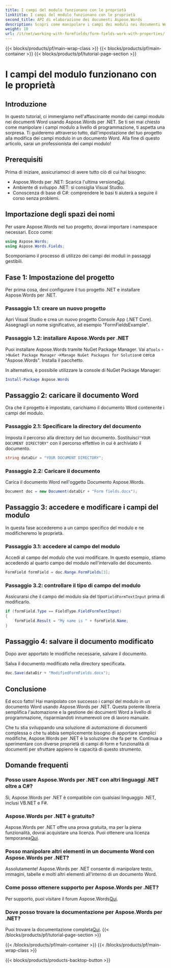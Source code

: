 ```yaml
---
title: I campi del modulo funzionano con le proprietà
linktitle: I campi del modulo funzionano con le proprietà
second_title: API di elaborazione dei documenti Aspose.Words
description: Scopri come manipolare i campi dei moduli nei documenti Word utilizzando Aspose.Words per .NET con la nostra guida dettagliata passo dopo passo.
weight: 10
url: /it/net/working-with-formfields/form-fields-work-with-properties/
---
```


{{< blocks/products/pf/main-wrap-class >}}
{{< blocks/products/pf/main-container >}}
{{< blocks/products/pf/tutorial-page-section >}}

# I campi del modulo funzionano con le proprietà

## Introduzione

In questo tutorial, ci immergiamo nell'affascinante mondo dei campi modulo nei documenti Word usando Aspose.Words per .NET. Se ti sei mai chiesto come manipolare i campi modulo a livello di programmazione, ti aspetta una sorpresa. Ti guideremo attraverso tutto, dall'impostazione del tuo progetto alla modifica dei campi modulo in un documento Word. Alla fine di questo articolo, sarai un professionista dei campi modulo!

## Prerequisiti

Prima di iniziare, assicuriamoci di avere tutto ciò di cui hai bisogno:
-  Aspose.Words per .NET: Scarica l'ultima versione[Qui](https://releases.aspose.com/words/net/).
- Ambiente di sviluppo .NET: si consiglia Visual Studio.
- Conoscenza di base di C#: comprendere le basi ti aiuterà a seguire il corso senza problemi.

## Importazione degli spazi dei nomi

Per usare Aspose.Words nel tuo progetto, dovrai importare i namespace necessari. Ecco come:

```csharp
using Aspose.Words;
using Aspose.Words.Fields;
```

Scomponiamo il processo di utilizzo dei campi dei moduli in passaggi gestibili.

## Fase 1: Impostazione del progetto

Per prima cosa, devi configurare il tuo progetto .NET e installare Aspose.Words per .NET.

### Passaggio 1.1: creare un nuovo progetto

Apri Visual Studio e crea un nuovo progetto Console App (.NET Core). Assegnagli un nome significativo, ad esempio "FormFieldsExample".

### Passaggio 1.2: installare Aspose.Words per .NET

 Puoi installare Aspose.Words tramite NuGet Package Manager. Vai a`Tools` ->`NuGet Package Manager` ->`Manage NuGet Packages for Solution`e cerca "Aspose.Words". Installa il pacchetto.

In alternativa, è possibile utilizzare la console di NuGet Package Manager:

```powershell
Install-Package Aspose.Words
```

## Passaggio 2: caricare il documento Word

Ora che il progetto è impostato, carichiamo il documento Word contenente i campi del modulo.

### Passaggio 2.1: Specificare la directory del documento

 Imposta il percorso alla directory del tuo documento. Sostituisci`"YOUR DOCUMENT DIRECTORY"` con il percorso effettivo in cui è archiviato il documento.

```csharp
string dataDir = "YOUR DOCUMENT DIRECTORY";
```

### Passaggio 2.2: Caricare il documento

Carica il documento Word nell'oggetto Documento Aspose.Words.

```csharp
Document doc = new Document(dataDir + "Form fields.docx");
```

## Passaggio 3: accedere e modificare i campi del modulo

In questa fase accederemo a un campo specifico del modulo e ne modificheremo le proprietà.

### Passaggio 3.1: accedere al campo del modulo

Accedi al campo del modulo che vuoi modificare. In questo esempio, stiamo accedendo al quarto campo del modulo nell'intervallo del documento.

```csharp
FormField formField = doc.Range.FormFields[3];
```

### Passaggio 3.2: controllare il tipo di campo del modulo

 Assicurarsi che il campo del modulo sia del tipo`FieldFormTextInput` prima di modificarlo.

```csharp
if (formField.Type == FieldType.FieldFormTextInput)
{
    formField.Result = "My name is " + formField.Name;
}
```

## Passaggio 4: salvare il documento modificato

Dopo aver apportato le modifiche necessarie, salvare il documento.

Salva il documento modificato nella directory specificata.

```csharp
doc.Save(dataDir + "ModifiedFormFields.docx");
```

## Conclusione

Ed ecco fatto! Hai manipolato con successo i campi del modulo in un documento Word usando Aspose.Words per .NET. Questa potente libreria semplifica l'automazione e la gestione dei documenti Word a livello di programmazione, risparmiandoti innumerevoli ore di lavoro manuale.

Che tu stia sviluppando una soluzione di automazione di documenti complessa o che tu abbia semplicemente bisogno di apportare semplici modifiche, Aspose.Words per .NET è la soluzione che fa per te. Continua a sperimentare con diverse proprietà di campi di form e funzionalità di documenti per sfruttare appieno le capacità di questo strumento.

## Domande frequenti

### Posso usare Aspose.Words per .NET con altri linguaggi .NET oltre a C#?
Sì, Aspose.Words per .NET è compatibile con qualsiasi linguaggio .NET, inclusi VB.NET e F#.

### Aspose.Words per .NET è gratuito?
Aspose.Words per .NET offre una prova gratuita, ma per la piena funzionalità, dovrai acquistare una licenza. Puoi ottenere una licenza temporanea[Qui](https://purchase.aspose.com/temporary-license/).

### Posso manipolare altri elementi in un documento Word con Aspose.Words per .NET?
Assolutamente! Aspose.Words per .NET consente di manipolare testo, immagini, tabelle e molti altri elementi all'interno di un documento Word.

### Come posso ottenere supporto per Aspose.Words per .NET?
 Per supporto, puoi visitare il forum Aspose.Words[Qui](https://forum.aspose.com/c/words/8).

### Dove posso trovare la documentazione per Aspose.Words per .NET?
 Puoi trovare la documentazione completa[Qui](https://reference.aspose.com/words/net/).
{{< /blocks/products/pf/tutorial-page-section >}}

{{< /blocks/products/pf/main-container >}}
{{< /blocks/products/pf/main-wrap-class >}}

{{< blocks/products/products-backtop-button >}}
